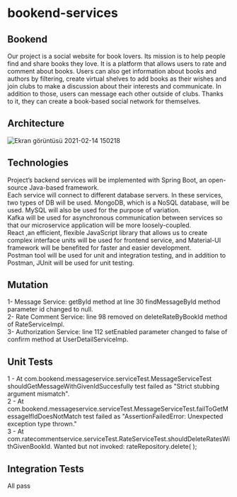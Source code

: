 # bookend-services
## Bookend
  Our project is a social website for book lovers. Its mission is to help people find and share
  books they love. It is a platform that allows users to rate and comment about books. Users can also get
  information about books and authors by filtering, create virtual shelves to add books as their wishes
  and join clubs to make a discussion about their interests and communicate. In addition to those, users 
  can message each other outside of clubs. Thanks to it, they can create a book-based social network for
  themselves. 
## Architecture
![Ekran görüntüsü 2021-02-14 150218](https://user-images.githubusercontent.com/37040918/107876215-b1805880-6ed5-11eb-80d9-ccd244238eb7.png)

## Technologies
  Project’s backend services will be implemented with Spring Boot, an open-source Java-based framework.<br />
  Each service will connect to different database servers. In these services, two types of DB will be used. MongoDB, which is a NoSQL database, will be used. MySQL will also be used for the purpose of variation. <br />
  Kafka will be used for asynchronous communication between services so that our microservice application will be more loosely-coupled. <br />
  React ,an efficient, flexible JavaScript library that allows us to create complex interface units will be used for frontend service, and Material-UI framework will be benefited for faster and easier development. <br />
  Postman tool will be used for unit and integration testing, and in addition to Postman, JUnit will be used for unit testing.<br />

## Mutation
  1- Message Service: getById method at line 30 findMessageById method parameter id changed to null.<br />
  2- Rate Comment Service: line 98 removed on deleteRateByBookId method of RateServiceImpl.<br />
  3- Authorization Service: line 112 setEnabled parameter changed to false of confirm method at UserDetailServiceImp.<br />

## Unit Tests

1 - At com.bookend.messageservice.serviceTest.MessageServiceTest shouldGetMessageWithGivenIdSuccesfully test failed as "Strict stubbing argument mismatch".<br />
2 - At com.bookend.messageservice.serviceTest.MessageServiceTest.failToGetMessageIfIdDoesNotMatch test failed as "AssertionFailedError: Unexpected exception type thrown."<br />
3 - At com.ratecommentservice.serviceTest.RateServiceTest.shouldDeleteRatesWithGivenBookId. Wanted but not invoked: rateRepository.delete( <any com.ratecommentservice.model.Rate>);<br />
## Integration Tests
  All pass